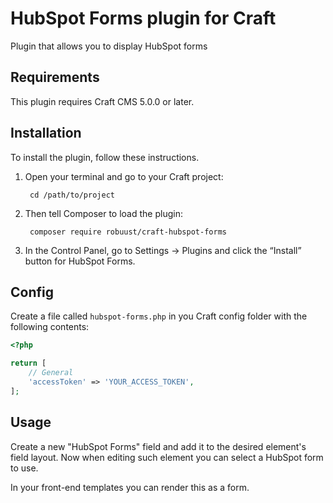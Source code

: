 HubSpot Forms plugin for Craft
=================

Plugin that allows you to display HubSpot forms

## Requirements

This plugin requires Craft CMS 5.0.0 or later.

## Installation

To install the plugin, follow these instructions.

1. Open your terminal and go to your Craft project:

        cd /path/to/project

2. Then tell Composer to load the plugin:

        composer require robuust/craft-hubspot-forms

3. In the Control Panel, go to Settings → Plugins and click the “Install” button for HubSpot Forms.

## Config

Create a file called `hubspot-forms.php` in you Craft config folder with the following contents:

```php
<?php

return [
    // General
    'accessToken' => 'YOUR_ACCESS_TOKEN',
];

```

## Usage

Create a new "HubSpot Forms" field and add it to the desired element's field layout.
Now when editing such element you can select a HubSpot form to use.

In your front-end templates you can render this as a form.
